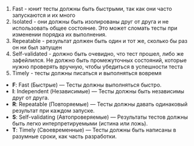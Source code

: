 1. Fast - юнит тесты должны быть быстрыми, так как они часто запускаются и их много  
2. Isolated - они должны быть изолированы друг от друга и не использовать общее состояние. Это может сломать тесты при изменении порядка их выполнения.  
3. Repeatable - результат должен быть один и тот же, сколько бы раз он ни был запущен  
4. Self-validated - должно быть очевидно, что тест прошел, либо же зафейлился. Не должно быть промежуточных состояний, которые нужно проверять вручную, чтобы убедиться в успешности теста  
5. Timely - тесты должны писаться и выполняться вовремя


- **F**: Fast (Быстрые) — Тесты должны выполняться быстро.
- **I**: Independent (Независимые) — Тесты должны быть независимы друг от друга.
- **R**: Repeatable (Повторяемые) — Тесты должны давать одинаковый результат при каждом запуске.
- **S**: Self-validating (Автопроверяемые) — Результаты тестов должны быть легко интерпретируемыми (истина или ложь).
- **T**: Timely (Своевременные) — Тесты должны быть написаны в разумные сроки, как часть разработки.